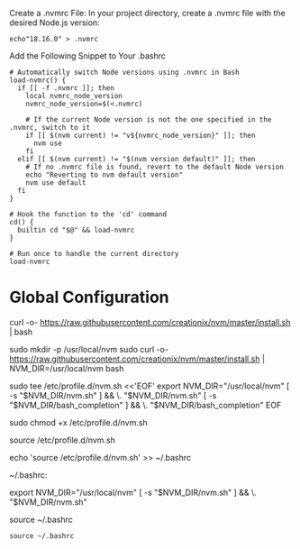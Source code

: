 
Create a .nvmrc File: In your project directory, create a .nvmrc file with the desired Node.js version:
```
echo"18.16.0" > .nvmrc
```

Add the Following Snippet to Your .bashrc
```
# Automatically switch Node versions using .nvmrc in Bash
load-nvmrc() {
  if [[ -f .nvmrc ]]; then
    local nvmrc_node_version
    nvmrc_node_version=$(<.nvmrc)

    # If the current Node version is not the one specified in the .nvmrc, switch to it
    if [[ $(nvm current) != "v${nvmrc_node_version}" ]]; then
      nvm use
    fi
  elif [[ $(nvm current) != "$(nvm version default)" ]]; then
    # If no .nvmrc file is found, revert to the default Node version
    echo "Reverting to nvm default version"
    nvm use default
  fi
}

# Hook the function to the 'cd' command
cd() {
  builtin cd "$@" && load-nvmrc
}

# Run once to handle the current directory
load-nvmrc
```


# Global Configuration

curl -o- https://raw.githubusercontent.com/creationix/nvm/master/install.sh | bash

sudo mkdir -p /usr/local/nvm
sudo curl -o- https://raw.githubusercontent.com/creationix/nvm/master/install.sh | NVM_DIR=/usr/local/nvm bash


sudo tee /etc/profile.d/nvm.sh <<'EOF'
export NVM_DIR="/usr/local/nvm"
[ -s "$NVM_DIR/nvm.sh" ] && \. "$NVM_DIR/nvm.sh"
[ -s "$NVM_DIR/bash_completion" ] && \. "$NVM_DIR/bash_completion"
EOF


sudo chmod +x /etc/profile.d/nvm.sh


source /etc/profile.d/nvm.sh

echo 'source /etc/profile.d/nvm.sh' >> ~/.bashrc




~/.bashrc:

export NVM_DIR="/usr/local/nvm"
[ -s "$NVM_DIR/nvm.sh" ] && \. "$NVM_DIR/nvm.sh"


source ~/.bashrc
```
source ~/.bashrc
```

